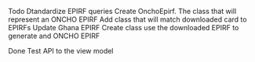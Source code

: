 ﻿Todo
Dtandardize EPIRF queries
Create OnchoEpirf. The class that will represent an ONCHO EPIRF
Add class that will match downloaded card to EPIRFs
Update Ghana EPIRF
Create class use the downloaded EPIRF to generate and ONCHO EPIRF

Done
Test API to the view model